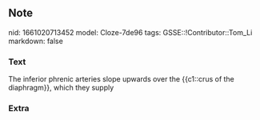 ## Note
nid: 1661020713452
model: Cloze-7de96
tags: GSSE::!Contributor::Tom_Li
markdown: false

### Text
<div>
  The inferior phrenic arteries slope upwards over the {{c1::crus
  of the diaphragm}}, which they supply
</div>

### Extra

